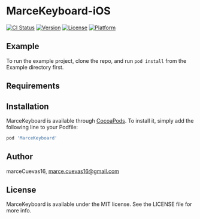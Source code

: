 # MarceKeyboard-iOS

[![CI Status](https://img.shields.io/travis/marceCuevas16/MarceKeyboard.svg?style=flat)](https://travis-ci.org/marceCuevas16/MarceKeyboard)
[![Version](https://img.shields.io/cocoapods/v/MarceKeyboard.svg?style=flat)](https://cocoapods.org/pods/MarceKeyboard)
[![License](https://img.shields.io/cocoapods/l/MarceKeyboard.svg?style=flat)](https://cocoapods.org/pods/MarceKeyboard)
[![Platform](https://img.shields.io/cocoapods/p/MarceKeyboard.svg?style=flat)](https://cocoapods.org/pods/MarceKeyboard)

## Example

To run the example project, clone the repo, and run `pod install` from the Example directory first.

## Requirements

## Installation

MarceKeyboard is available through [CocoaPods](https://cocoapods.org). To install
it, simply add the following line to your Podfile:

```ruby
pod 'MarceKeyboard'
```

## Author

marceCuevas16, marce.cuevas16@gmail.com

## License

MarceKeyboard is available under the MIT license. See the LICENSE file for more info.
